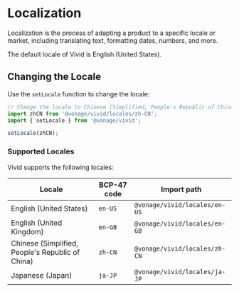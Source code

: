 # Localization

Localization is the process of adapting a product to a specific locale or market, including translating text, formatting dates, numbers, and more.

The default locale of Vivid is English (United States).

## Changing the Locale
Use the `setLocale` function to change the locale:

```js
// Change the locale to Chinese (Simplified, People's Republic of China)
import zhCN from '@vonage/vivid/locales/zh-CN';
import { setLocale } from '@vonage/vivid';

setLocale(zhCN);
```

### Supported Locales

Vivid supports the following locales:

| Locale                                           | BCP-47 code | Import path                   |
|--------------------------------------------------|-------------|-------------------------------|
| English (United States)                          | `en-US`     | `@vonage/vivid/locales/en-US` |
| English (United Kingdom)                         | `en-GB`     | `@vonage/vivid/locales/en-GB` |
| Chinese (Simplified, People's Republic of China) | `zh-CN`     | `@vonage/vivid/locales/zh-CN` |
| Japanese (Japan)                                 | `ja-JP`     | `@vonage/vivid/locales/ja-JP` |
